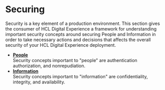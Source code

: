 # Securing

Security is a key element of a production environment. This section gives the consumer of HCL Digital Experience a framework for understanding important security concepts around securing People and Information in order to take necessary actions and decisions that affects the overall security of your HCL Digital Experience deployment.

-   **[People](../security/people)**  
Security concepts important to "people" are authentication authorization, and nonrepudiation. 
-   **[Information](../security/information)**  
Security concepts important to "information" are confidentiality, integrity, and availability.
